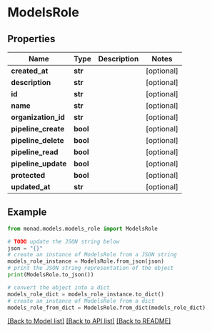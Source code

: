 # ModelsRole


## Properties

Name | Type | Description | Notes
------------ | ------------- | ------------- | -------------
**created_at** | **str** |  | [optional] 
**description** | **str** |  | [optional] 
**id** | **str** |  | [optional] 
**name** | **str** |  | [optional] 
**organization_id** | **str** |  | [optional] 
**pipeline_create** | **bool** |  | [optional] 
**pipeline_delete** | **bool** |  | [optional] 
**pipeline_read** | **bool** |  | [optional] 
**pipeline_update** | **bool** |  | [optional] 
**protected** | **bool** |  | [optional] 
**updated_at** | **str** |  | [optional] 

## Example

```python
from monad.models.models_role import ModelsRole

# TODO update the JSON string below
json = "{}"
# create an instance of ModelsRole from a JSON string
models_role_instance = ModelsRole.from_json(json)
# print the JSON string representation of the object
print(ModelsRole.to_json())

# convert the object into a dict
models_role_dict = models_role_instance.to_dict()
# create an instance of ModelsRole from a dict
models_role_from_dict = ModelsRole.from_dict(models_role_dict)
```
[[Back to Model list]](../README.md#documentation-for-models) [[Back to API list]](../README.md#documentation-for-api-endpoints) [[Back to README]](../README.md)


